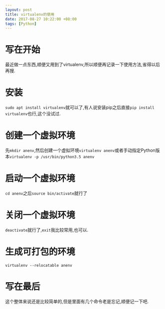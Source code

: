 ```yaml
---
layout: post
title: virtualenv的使用
date: 2017-08-27 10:22:00 +08:00
tags: [Python]
---
```


# 写在开始
最近做一点东西,顺便又用到了virtualenv,所以顺便再记录一下使用方法,省得以后再搜.

# 安装
`sudo apt install virtualenv`就可以了,有人说安装pip之后直接`pip install virtualenv`也行,这个没试过.

# 创建一个虚拟环境
先`mkdir anenv`,然后创建一个虚拟环境`virtualenv anenv`或者手动指定Python版本`virtualenv -p /usr/bin/python3.5 anenv`

# 启动一个虚拟环境
`cd anenv`之后`source bin/activate`就行了

# 关闭一个虚拟环境
`deactivate`就行了,`exit`我比较常用,也可以.

# 生成可打包的环境
`virtualenv --relocatable anenv`

# 写在最后
这个整体来说还是比较简单的,但是里面有几个命令老是忘记,顺便记一下吧.
